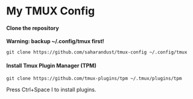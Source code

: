 # My TMUX Config

#### Clone the repository
**Warning: backup ~/.config/tmux first!**

```shell
git clone https://github.com/saharandust/tmux-config ~/.config/tmux
```

#### Install Tmux Plugin Manager (TPM)
```shell
git clone https://github.com/tmux-plugins/tpm ~/.tmux/plugins/tpm
```
Press Ctrl+Space I to install plugins.
